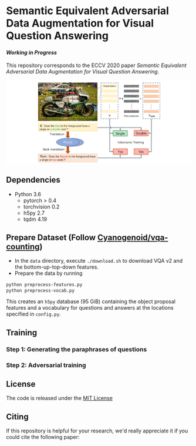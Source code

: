 # Semantic Equivalent Adversarial Data Augmentation for Visual Question Answering

#### *Working in Progress*

This repository corresponds to the ECCV 2020 paper *Semantic Equivalent Adversarial Data Augmentation for Visual Question Answering*.

![](fig/overview.png)

## Dependencies

- Python 3.6
  - pytorch > 0.4
  - torchvision 0.2
  - h5py 2.7
  - tqdm 4.19

## Prepare Dataset (Follow [Cyanogenoid/vqa-counting](https://github.com/Cyanogenoid/vqa-counting))

- In the `data` directory, execute `./download.sh` to download VQA v2 and the bottom-up-top-down features.
- Prepare the data by running

```
python preprocess-features.py
python preprocess-vocab.py
```

This creates an `h5py` database (95 GiB) containing the object proposal features and a vocabulary for questions and answers at the locations specified in `config.py`.

## Training

### Step 1: Generating the paraphrases of questions



### Step 2: Adversarial training



## License

The code is released under the [MIT License](https://github.com/zaynmi/semantic-equivalent-da-for-vqa/blob/master/LICENSE)

## Citing

If this repository is helpful for your research, we'd really appreciate it if you could cite the following paper: